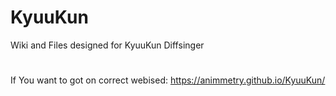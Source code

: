 # KyuuKun
Wiki and Files designed for KyuuKun Diffsinger
#
If You want to got on correct webised: https://animmetry.github.io/KyuuKun/
